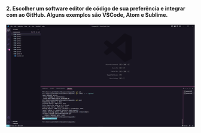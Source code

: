 #### 2. Escolher um software editor de código de sua preferência e integrar com ao GitHub. Alguns exemplos são VSCode, Atom e Sublime.

![Exercicio 2](<../evidencias/Sprint 1 Ex2.png>)